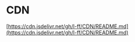 # CDN

[https://cdn.jsdelivr.net/gh/l-ff/CDN/README.md](https://cdn.jsdelivr.net/gh/l-ff/CDN/README.md)
